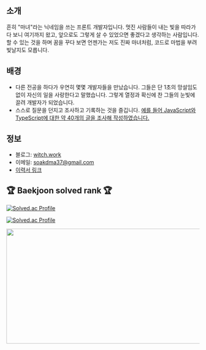 ## 소개

흔히 "마녀"라는 닉네임을 쓰는 프론트 개발자입니다. 멋진 사람들이 내는 빛을 따라가다 보니 여기까지 왔고, 앞으로도 그렇게 살 수 있었으면 좋겠다고 생각하는 사람입니다. 할 수 있는 것을 하며 꿈을 꾸다 보면 언젠가는 저도 진짜 마녀처럼, 코드로 마법을 부려 빛날지도 모릅니다.

## 배경

- 다른 전공을 하다가 우연히 몇몇 개발자들을 만났습니다. 그들은 단 1초의 망설임도 없이 자신의 일을 사랑한다고 말했습니다. 그렇게 열정과 확신에 찬 그들의 눈빛에 끌려 개발자가 되었습니다.
- 스스로 질문을 던지고 조사하고 기록하는 것을 즐깁니다. [예를 들어 JavaScript와 TypeScript에 대한 약 40개의 글을 조사해 작성하였습니다.](https://witch.work/posts?search=%ED%83%90%EA%B5%AC%EC%83%9D%ED%99%9C)

## 정보

- 블로그: [witch.work](https://witch.work)
- 이메일: <a href="mailto:soakdma37@gmail.com">soakdma37@gmail.com</a>
- [이력서 링크](https://witch.work/resume/kor)

## 🏆 Baekjoon solved rank 🏆

[![Solved.ac Profile](http://mazassumnida.wtf/api/v2/generate_badge?boj=city)](https://solved.ac/city/)

[![Solved.ac Profile](http://mazassumnida.wtf/api/v2/generate_badge?boj=dart)](https://solved.ac/dart/)


<a href="https://github.com/devxb/gitanimals">
<img
  src="https://render.gitanimals.org/farms/witch-factory"
  width="600"
  height="300"
/>
</a>
